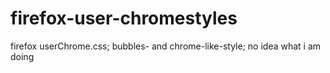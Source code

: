 # firefox-user-chromestyles
firefox userChrome.css;
bubbles- and chrome-like-style;
no idea what i am doing
